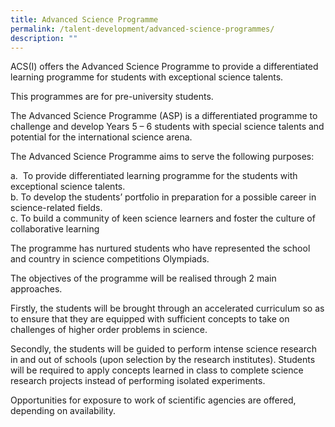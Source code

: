 ```yaml
---
title: Advanced Science Programme
permalink: /talent-development/advanced-science-programmes/
description: ""
---
```

ACS(I) offers the Advanced Science Programme to provide a differentiated learning programme for students with exceptional science talents.

This programmes are for pre-university students.


The Advanced Science Programme (ASP) is a differentiated programme to challenge and develop Years 5 – 6 students with special science talents and potential for the international science arena.

The Advanced Science Programme aims to serve the following purposes:

a\.   To provide differentiated learning programme for the students with exceptional science talents.   
b\.  To develop the students’ portfolio in preparation for a possible career in science-related fields.   
c\.  To build a community of keen science learners and foster the culture of collaborative learning

The programme has nurtured students who have represented the school and country in science competitions Olympiads.

The objectives of the programme will be realised through 2 main approaches.

Firstly, the students will be brought through an accelerated curriculum so as to ensure that they are equipped with sufficient concepts to take on challenges of higher order problems in science.

Secondly, the students will be guided to perform intense science research in and out of schools (upon selection by the research institutes). Students will be required to apply concepts learned in class to complete science research projects instead of performing isolated experiments.

Opportunities for exposure to work of scientific agencies are offered, depending on availability.